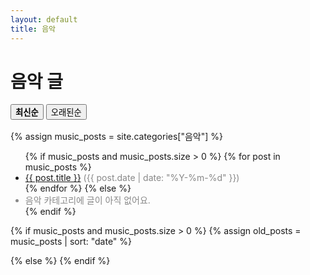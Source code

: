 ```yaml
---
layout: default
title: 음악
---
```


<h1>음악 글</h1>

<div class="sort-buttons" style="margin-bottom:1rem;">
  <button id="sort-new" style="font-weight:700;">최신순</button>
  <button id="sort-old">오래된순</button>
</div>

<!-- 최신순 -->
{% assign music_posts = site.categories["음악"] %}
<ul id="list-new">
  {% if music_posts and music_posts.size > 0 %}
    {% for post in music_posts %}
      <li>
        <a href="{{ post.url | relative_url }}">{{ post.title }}</a>
        <span style="color:#888;">({{ post.date | date: "%Y-%m-%d" }})</span>
      </li>
    {% endfor %}
  {% else %}
    <li style="color:#888;">음악 카테고리에 글이 아직 없어요.</li>
  {% endif %}
</ul>

<!-- 오래된순 -->
{% if music_posts and music_posts.size > 0 %}
  {% assign old_posts = music_posts | sort: "date" %}
  <ul id="list-old" style="display:none;">
    {% for post in old_posts %}
      <li>
        <a href="{{ post.url | relative_url }}">{{ post.title }}</a>
        <span style="color:#888;">({{ post.date | date: "%Y-%m-%d" }})</span>
      </li>
    {% endfor %}
  </ul>
{% else %}
  <ul id="list-old" style="display:none;">
    <li style="color:#888;">음악 카테고리에 글이 아직 없어요.</li>
  </ul>
{% endif %}

<script>
document.addEventListener("DOMContentLoaded", () => {
  const btnNew = document.getElementById("sort-new");
  const btnOld = document.getElementById("sort-old");
  const listNew = document.getElementById("list-new");
  const listOld = document.getElementById("list-old");

  btnNew.addEventListener("click", () => {
    listNew.style.display = "block";
    listOld.style.display = "none";
    btnNew.style.fontWeight = "700";
    btnOld.style.fontWeight = "400";
  });

  btnOld.addEventListener("click", () => {
    listNew.style.display = "none";
    listOld.style.display = "block";
    btnNew.style.fontWeight = "400";
    btnOld.style.fontWeight = "700";
  });
});
</script>
